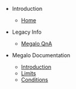 <!-- docs/_sidebar.md -->
- Introduction
	- [Home](/)
- Legacy Info

	- [Megalo QnA](megaloQna.md)

- Megalo Documentation
	
	- [Introduction](megaloIntro.md)
	- [Limits](limits.md)
	- [Conditions](conditions.md)
